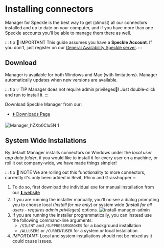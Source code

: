 # Installing connectors

Manager for Speckle is the best way to get (almost) all our connectors installed and up to date on your computer, and if you have more than one Speckle accounts you'll be able to manage them there as well.

::: tip 🙌 IMPORTANT
This guide assumes you have a **Speckle Account**.
If you don't, just register on our [General Availability Speckle server](https://app.speckle.systems).
:::

## Download

Manager is available for both Windows and Mac (with limitations).
Manager automatically updates when new versions are available.

::: tip 💡 TIP
Manager does not require admin privileges🎉! Just double-click and run to install it.
:::

Download Speckle Manager from our:

- [⬇️ Downloads Page](https://speckle.systems/download/)

![Manager_hZXb0CIu5N 1](https://user-images.githubusercontent.com/51519350/186161062-70f7a7de-c215-4410-9aa7-5f7158b357f0.png)

## System Wide Installations

By default Manager installs connectors on Windows under the _local user app data folder_, if you would like to install it for every user on a machine, or roll it out company-wide, we have made things simpler!

::: tip 📝 NOTE
We are rolling out this functionality to more connectors, currently it's only been added in Revit, Rhino and Grasshopper
:::

1. To do so, first download the individual exe for manual installation from our [⬇️ website](https://speckle.systems/download/)
2. If you are running the installer manually, you'll no see a dialog prompting you to choose local (_Install for me only_) or system wide (_Install for all users - requires admin privileges_) options.
   ![install-manager-admin](https://user-images.githubusercontent.com/51519350/186138876-e221babc-36b5-4621-9b54-195168a70fa0.png)
3. If you are running the installer programmatically, you can instead use the following command-line arguments:
   - `/SILENT` and `/SUPPRESSMSGBOXES` for a background installation
   - `/ALLUSERS` or `/CURRENTUSER` for a system or local installation
4. _IMPORTANT:_ Local and system installations should not be mixed as it could cause issues.
